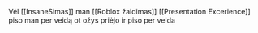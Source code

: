Vėl [[InsaneSimas]] man [[Roblox žaidimas]] [[Presentation Excerience]] piso man per veidą ot ožys priėjo ir piso per veida
